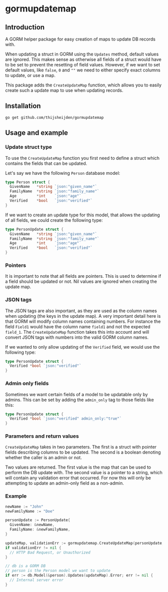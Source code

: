 # gormupdatemap

## Introduction
A GORM helper package for easy creation of maps to update DB records with.

When updating a struct in GORM using the `Updates` method, default values are ignored. This makes sense as otherwise all fields of a struct would have to be set to prevent the resetting of field values. However, if we want to set default values, like `false`, `0` and `""` we need to either specify exact columns to update, or use a map.

This package adds the `CreateUpdateMap` function, which allows you to easily create such a update map to use when updating records.

## Installation
`go get github.com/thijsheijden/gormupdatemap`

## Usage and example
### Update struct type
To use the `CreateUpdateMap` function you first need to define a struct which contains the fields that can be updated.

Let's say we have the following `Person` database model:

```go
type Person struct {
  GivenName   *string `json:"given_name"`
  FamilyName  *string `json:"family_name"`
  Age         *int    `json:"age"`
  Verified    *bool   `json:"verified"`
}
```

If we want to create an update type for this model, that allows the updating of all fields, we could create the following type:

```go
type PersonUpdate struct {
  GivenName   *string `json:"given_name"`
  FamilyName  *string `json:"family_name"`
  Age         *int    `json:"age"`
  Verified    *bool   `json:"verified"`
}
```

### Pointers
It is important to note that all fields are pointers. This is used to determine if a field should be updated or not. Nil values are ignored when creating the update map.

### JSON tags
The JSON tags are also important, as they are used as the column names when updating (the keys in the update map). A very important detail here is that GORM will modify column names containing numbers. For instance the field `Field1` would have the column name `field1` and not the expected `field_1`. The `CreateUpdateMap` function takes this into account and will convert JSON tags with numbers into the valid GORM column names.

If we wanted to only allow updating of the `Verified` field, we would use the following type:

```go
type PersonUpdate struct {
  Verified *bool `json:"verified"`
}
```

### Admin only fields
Sometimes we want certain fields of a model to be updatable only by admins. This can be set by adding the `admin_only` tag to those fields like this:

```go
type PersonUpdate struct {
  Verified *bool `json:"verified" admin_only:"true"`
}
```

### Parameters and return values
`CreateUpdateMap` takes in two parameters. The first is a struct with pointer fields describing columns to be updated. The second is a boolean denoting whether the caller is an admin or not.

Two values are returned. The first value is the map that can be used to perform the DB update with. The second value is a pointer to a string, which will contain any validation error that occurred. For now this will only be attempting to update an admin-only field as a non-admin.

### Example
```go
newName := "John"
newFamilyName := "Doe"

personUpdate := PersonUpdate{
  GivenName: &newName,
  FamilyName: &newFamilyName,
}

updateMap, validationErr := gormupdatemap.CreateUpdateMap(personUpdate, false)
if validationErr != nil {
  // HTTP Bad Request, or Unauthorized
}

// db is a GORM DB
// person is the Person model we want to update
if err := db.Model(&person).Updates(updateMap).Error; err != nil {
  // Internal server error
}
```